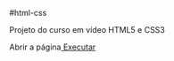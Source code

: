 #html-css

Projeto do curso em vídeo HTML5 e CSS3

Abrir a página<a href="https://pedromerlo2016.github.io/d010/index.html"> Executar</a>